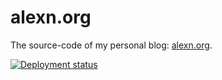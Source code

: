 # alexn.org

The source-code of my personal blog: [alexn.org](https://alexn.org).

[![Deployment status](https://github.com/alexandru/alexn.org/workflows/deploy/badge.svg)](https://github.com/alexandru/alexn.org/actions?query=workflow%3Adeploy)
